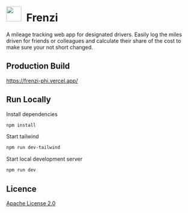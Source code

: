 # <img src="public/favicon.ico" height="40"> &nbsp;Frenzi

A mileage tracking web app for designated drivers. Easily log the miles driven for friends or colleagues and calculate their share of the cost to make sure your not short changed.

## Production Build

https://frenzi-phi.vercel.app/

## Run Locally

Install dependencies

```bash
npm install
```

Start tailwind

```bash
npm run dev-tailwind
```

Start local development server

```bash
npm run dev
```

## Licence

[Apache License 2.0](LICENSE)
